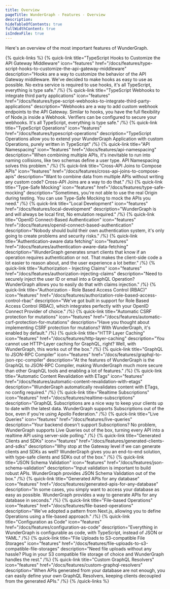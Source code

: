 ```yaml
---
title: Overview
pageTitle: WunderGraph - Features - Overview
description:
hideTableOfContents: true
fullWidthContent: true
isIndexFile: true
---
```


Here's an overview of the most important features of WunderGraph.

{% quick-links %}
{% quick-link title="TypeScript Hooks to Customize the API Gateway Middleware" icon="features" href="/docs/features/type-script-hooks-to-customize-the-api-gateway-middleware" description="Hooks are a way to customize the behavior of the API Gateway middleware. We've decided to make hooks as easy to use as possible. No extra service is required to use hooks, it's all TypeScript, everything is type safe." /%}
{% quick-link title="TypeScript Webhooks to integrate third party applications" icon="features" href="/docs/features/type-script-webhooks-to-integrate-third-party-applications" description="Webhooks are a way to add custom webhook endpoints to the API Gateway. Similar to hooks, you have the full flexibility of Node.js inside a Webhook. Verifiers can be configured to secure your webhooks. It's all TypeScript, everything is type safe." /%}
{% quick-link title="TypeScript Operations" icon="features" href="/docs/features/typescript-operations" description="TypeScript Operations allow you to extend your WunderGraph Application with custom Operations, purely written in TypeScript" /%}
{% quick-link title="API Namespacing" icon="features" href="/docs/features/api-namespacing" description="When combining multiple APIs, it's inevitable to run into naming collisions, like two schemas define a user type. API Namespacing solves this problem." /%}
{% quick-link title="Cross-API Joins to Compose APIs" icon="features" href="/docs/features/cross-api-joins-to-compose-apis" description="Want to combine data from multiple APIs without writing any custom code? Cross-API Joins are a way to do that." /%}
{% quick-link title="Type-Safe Mocking" icon="features" href="/docs/features/type-safe-mocking" description="Sometimes, you're not able to use the real Origin during testing. You can use Type-Safe Mocking to mock the APIs you need." /%}
{% quick-link title="Local Development" icon="features" href="/docs/features/local-development" description="WunderGraph is and will always be local first, No emulation required." /%}
{% quick-link title="OpenID Connect-Based Authentication" icon="features" href="/docs/features/openid-connect-based-authentication" description="Nobody should build their own authentication system, it's only going to create problems and security risks." /%}
{% quick-link title="Authentication-aware data fetching" icon="features" href="/docs/features/authentication-aware-data-fetching" description="WunderGraph generates smart clients that know if an operation requires authentication or not. That makes the client-side code a lot easier to reason about, and the user experience a lot better." /%}
{% quick-link title="Authorization - Injecting Claims" icon="features" href="/docs/features/authorization-injecting-claims" description="Need to securely inject the user ID or email into a GraphQL Operation? WunderGraph allows you to easily do that with claims injection." /%}
{% quick-link title="Authorization - Role Based Access Control (RBAC)" icon="features" href="/docs/features/authorization-role-based-access-control-rbac" description="We've got built in support for Role Based Access Control (RBAC), which integrates perfectly with your OpenID Connect Provider of choice." /%}
{% quick-link title="Automatic CSRF protection for mutations" icon="features" href="/docs/features/automatic-csrf-protection-for-mutations" description="Have you thought about implementing CSRF protection for mutations? With WunderGraph, it's enabled by default." /%}
{% quick-link title="HTTP Layer Caching" icon="features" href="/docs/features/http-layer-caching" description="You cannot use HTTP-Layer caching for GraphQL, right? Well, with WunderGraph, this works out of the box." /%}
{% quick-link title="GraphQL to JSON-RPC Compiler" icon="features" href="/docs/features/graphql-to-json-rpc-compiler" description="At the features of WunderGraph is the GraphQL to JSON-RPC Compiler, making WunderGraph much more secure than other GraphQL tools and enabling a lot of features." /%}
{% quick-link title="Automatic Content Revalidation with ETags" icon="features" href="/docs/features/automatic-content-revalidation-with-etags" description="WunderGraph automatically revalidates content with ETags, no config required." /%}
{% quick-link title="Realtime Subscriptions" icon="features" href="/docs/features/realtime-subscriptions" description="GraphQL Subscriptions are a nice way to keep your clients up to date with the latest data. WunderGraph supports Subscriptions out of the box, even if you're using Apollo Federation." /%}
{% quick-link title="Live Queries" icon="features" href="/docs/features/live-queries" description="Your backend doesn't support Subscriptions? No problem, WunderGraph supports Live Queries out of the box, turning every API into a realtime API using server-side polling." /%}
{% quick-link title="Generated Clients and SDKs" icon="features" href="/docs/features/generated-clients-and-sdks" description="Why stop at the Gateway level if we can generate clients and SDKs as well? WunderGraph gives you an end-to-end solution, with type-safe clients and SDKs out of the box." /%}
{% quick-link title="JSON Schema Validation" icon="features" href="/docs/features/json-schema-validation" description="Input validation is important to build robust APIs. WunderGraph provides JSON Schema Validation out of the box." /%}
{% quick-link title="Generated APIs for any database" icon="features" href="/docs/features/generated-apis-for-any-database" description="In some cases, you simply want to access your database as easy as possible. WunderGraph provides a way to generate APIs for any database in seconds." /%}
{% quick-link title="File-based Operations" icon="features" href="/docs/features/file-based-operations" description="We've adopted a pattern from Next.js, allowing you to define Operations using a file-based approach." /%}
{% quick-link title="Configuration as Code" icon="features" href="/docs/features/configuration-as-code" description="Everything in WunderGraph is configurable as code, with TypeScript, instead of JSON or YAML." /%}
{% quick-link title="File Uploads to S3-compatible File Storages" icon="features" href="/docs/features/file-uploads-to-s3-compatible-file-storages" description="Need file uploads without any hassle? Plug in your S3 compatible file storage of choice and WunderGraph handles the rest." /%}
{% quick-link title="Custom GraphQL Resolvers" icon="features" href="/docs/features/custom-graphql-resolvers" description="When APIs generated from your database are not enough, you can easily define your own GraphQL Resolvers, keeping clients decoupled from the generated APIs." /%}
{% /quick-links %}
